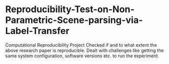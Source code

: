 # Reproducibility-Test-on-Non-Parametric-Scene-parsing-via-Label-Transfer
Computational Reproducibility Project
Checked if and to what extent the above research paper is reproducible.
Dealt with challenges like getting the same system configuration, software versions etc. to run the experiment.
